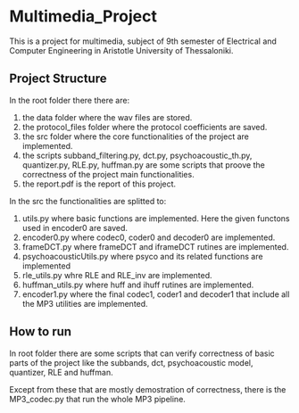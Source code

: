 # Multimedia_Project
This is a project for multimedia, subject of 9th semester of Electrical and Computer Engineering in Aristotle University of Thessaloniki.


## Project Structure
In the root folder there there are:
1. the data folder where the wav files are stored.
2. the protocol_files folder where the protocol coefficients are saved.
3. the src folder where the core functionalities of the project are implemented.
4. the scripts subband_filtering.py, dct.py, psychoacoustic_th.py, quantizer.py, RLE.py, huffman.py are some scripts that proove the correctness of the project main functionalities.
5. the report.pdf is the report of this project.

In the src the functionalities are splitted to:
1. utils.py where basic functions are implemented. Here the given functons used in  encoder0 are saved.
2. encoder0.py where codec0, coder0 and decoder0  are implemented.
3. frameDCT.py where frameDCT and iframeDCT rutines are implemented.
4. psychoacousticUtils.py where psyco and its related functions are implemented
5. rle_utils.py whre RLE and RLE_inv are implemented.
6. huffman_utils.py where huff and ihuff rutines are implemented.
7. encoder1.py where the final codec1, coder1 and decoder1 that include all the MP3
utilities are implemented. 

## How to run
In root folder there are some scripts that can verify correctness of basic parts of the project like the subbands, dct, psychoacoustic model, quantizer, RLE and huffman.

Except from these that are mostly demostration of correctness, there is the MP3_codec.py that run the whole MP3 pipeline.
